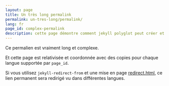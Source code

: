 ```yaml
---
layout: page
title: Un très long permalink
permalink: un-tres-long/permalink/
lang: fr
page_id: complex-permalink
description: cette page démontre comment jekyll polyglot peut créer et maintenir des liens permanents personnalisés tout en conservant la structure du site.
---
```


Ce permalien est vraiment long et complexe.

Et cette page est relativisée et coordonnée avec des copies pour chaque langue supportée par `page_id`.

Si vous utilisez `jekyll-redirect-from` et une mise en page [redirect.html](https://github.com/untra/polyglot/blob/master/site/_layouts/redirect.html), ce lien permanent sera redirigé vu dans différentes langues.
